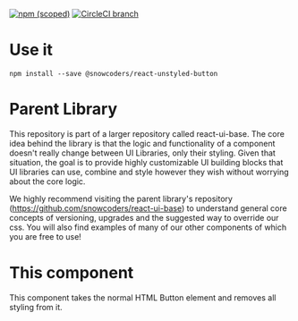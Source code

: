 [![npm (scoped)](https://img.shields.io/npm/v/@snowcoders/react-unstyled-button.svg)]() 
[![CircleCI branch](https://img.shields.io/circleci/project/github/snowcoders/react-unstyled-button.svg)]()

# Use it
`npm install --save @snowcoders/react-unstyled-button`

# Parent Library
This repository is part of a larger repository called react-ui-base. The core idea behind the library is that the logic and functionality of a component doesn't really change between UI Libraries, only their styling. Given that situation, the goal is to provide highly customizable UI building blocks that UI libraries can use, combine and style however they wish without worrying about the core logic.

We highly recommend visiting the parent library's repository (https://github.com/snowcoders/react-ui-base) to understand general core concepts of versioning, upgrades and the suggested way to override our css. You will also find examples of many of our other components of which you are free to use! 

# This component
This component takes the normal HTML Button element and removes all styling from it.